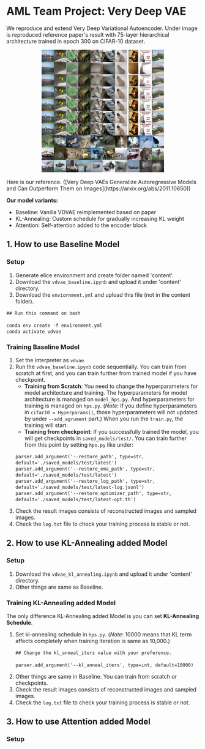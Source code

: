 # AML Team Project: Very Deep VAE

We reproduce and extend Very Deep Variational Autoencoder. Under image is reproduced reference paper's result with 75-layer hierarchical architecture trained in epoch 300 on CIFAR-10 dataset.  
<p align="center">
  <img src="https://github.com/geonhoted/VDVAE_AML/blob/main/result_of_baseline_epoch300.png?raw=true" alt="VDVAE epoch300 result" />
</p>  
Here is our reference. ([Very Deep VAEs Generalize Autoregressive Models and Can Outperform Them on Images](https://arxiv.org/abs/2011.10650))

**Our model variants:**
- Baseline: Vanilla VDVAE reimplemented based on paper
- KL-Annealing: Custom schedule for gradually increasing KL weight
- Attention: Self-attention added to the encoder block

## 1. How to use Baseline Model

### Setup

1) Generate elice environment and create folder named 'content'.  
2) Download the `vdvae_baseline.ipynb` and upload it under 'content' directory.
3) Download the `enviornment.yml` and upload this file (not in the content folder).
```
## Run this command on bash

conda env create -f environment.yml
conda activate vdvae
```

### Training Baseline Model

1) Set the interpreter as `vdvae`.
2) Run the `vdvae_baseline.ipynb` code sequentially. You can train from scratch at first, and you can train further from trained model if you have checkpoint. 
    - **Training from Scratch**: You need to change the hyperparameters for model architecture and training. The hyperparameters for model architecture is managed on `model_hps.py`. And hyperparameters for training is managed on `hps.py`. (*Note*: If you define hyperparameters in `cifar10 = Hyperparams()`, those hyperparameters will not updated by under `--add_agrument` part.) When you run the `train.py`, the training will start. 
    - **Training from checkpoint**: If you successfully trained the model, you will get checkpoints in `saved_models/test/`. You can train further from this point by setting `hps.py` like under:  
    ```
    parser.add_argument('--restore_path', type=str, default='./saved_models/test/latest')
    parser.add_argument('--restore_ema_path', type=str, default='./saved_models/test/latest')
    parser.add_argument('--restore_log_path', type=str, default='./saved_models/test/latest-log.jsonl')
    parser.add_argument('--restore_optimizer_path', type=str, default='./saved_models/test/latest-opt.th')
    ```
3) Check the result images consists of reconstructed images and sampled images.
4) Check the `log.txt` file to check your training process is stable or not.

## 2. How to use KL-Annealing added Model

### Setup

1) Download the `vdvae_kl_annealing.ipynb` and upload it under 'content' directory.
2) Other things are same as Baseline.

### Training KL-Annealing added Model

The only difference KL-Annealing added Model is you can set **KL-Annealing Schedule**.  
1) Set kl-annealing schedule in `hps.py`. (*Note*: 10000 means that KL term affects completely when training iteration is same as 10,000.)
    ```
    ## Change the kl_anneal_iters value with your preference.

    parser.add_argument('--kl_anneal_iters', type=int, default=10000)
    ```
2) Other things are same in Baseline. You can train from scratch or checkpoints.
3) Check the result images consists of reconstructed images and sampled images.
4) Check the `log.txt` file to check your training process is stable or not.

## 3. How to use Attention added Model

### Setup


